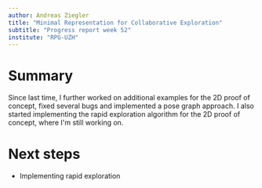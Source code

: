 ```yaml
---
author: Andreas Ziegler
title: "Minimal Representation for Collaborative Exploration"
subtitle: "Progress report week 52"
institute: "RPG-UZH"
---
```


# Summary

Since last time, I further worked on additional examples for the 2D proof of concept, fixed several bugs and implemented a pose graph approach. I also started implementing the rapid exploration algorithm for the 2D proof of concept, where I'm still working on.

<!--# New ideas-->

<!--# Open questions-->

# Next steps
* Implementing rapid exploration

<!--# Bibliography-->
